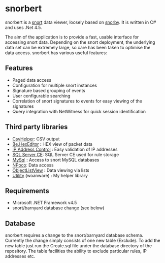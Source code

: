 snorbert
========

snorbert is a [snort](http://www.snort.org/) data viewer, loosely based on [snorby](https://snorby.org/). It is written in C# and uses .Net 4.5.

The aim of the application is to provide a fast, usable interface for accessing snort data. Depending on the snort deployment, the underlying data set can be extremely large, so care has been taken to optimise the data access. snorbert has various useful features:

## Features ##

- Paged data access
- Configuration for multiple snort instances
- Signature based grouping of events
- User configurable searching
- Correlation of snort signatures to events for easy viewing of the signatures
- Query integration with NetWitness for quick session identification

## Third party libraries ##

- [CsvHelper](https://github.com/JoshClose/CsvHelper): CSV output
- [Be.HexEditor](http://sourceforge.net/projects/hexbox/) : HEX view of packet data
- [IP Address Control](http://www.codeproject.com/Articles/9352/A-C-IP-Address-Control) : Easy validation of IP addresses
- [SQL Server CE](http://www.microsoft.com/en-gb/download/details.aspx?id=30709): SQL Server CE used for rule storage
- [MySql](http://dev.mysql.com/downloads/connector/net/) : Access to snort MySQL databases
- [NPoco](https://github.com/schotime/NPoco): Data access
- [ObjectListView](http://objectlistview.sourceforge.net/cs/index.html) : Data viewing via lists 
- [Utility](http://www.woanware.co.uk) (woanware) : My helper library


## Requirements ##

- Microsoft .NET Framework v4.5
- snort/barnyard database change (see below)

## Database ##
snorbert requires a change to the snort/barnyard database schema. Currently the change simply consists of one new table (Exclude). To add the new table just run the Create.sql file under the database directory of the repository. The table facilities the ability to exclude particular rules, IP addresses etc. 